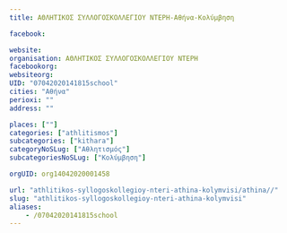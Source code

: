```yaml
---
title: ΑΘΛΗΤΙΚΟΣ ΣΥΛΛΟΓΟΣΚΟΛΛΕΓΙΟΥ ΝΤΕΡΗ-Αθήνα-Κολύμβηση

facebook:

website:
organisation: ΑΘΛΗΤΙΚΟΣ ΣΥΛΛΟΓΟΣΚΟΛΛΕΓΙΟΥ ΝΤΕΡΗ
facebookorg:
websiteorg:
UID: "07042020141815school"
cities: "Αθήνα"
perioxi: ""
address: ""

places: [""]
categories: ["athlitismos"]
subcategories: ["kithara"]
categoryNoSLug: ["Αθλητισμός"]
subcategoriesNoSLug: ["Κολύμβηση"]

orgUID: org14042020001458

url: "athlitikos-syllogoskollegioy-nteri-athina-kolymvisi/athina//"
slug: "athlitikos-syllogoskollegioy-nteri-athina-kolymvisi"
aliases:
    - /07042020141815school
---
```





